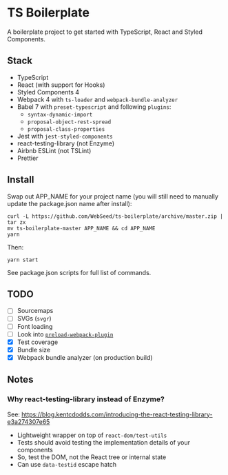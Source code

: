 # TS Boilerplate

A boilerplate project to get started with TypeScript, React and Styled Components.

## Stack

- TypeScript
- React (with support for Hooks)
- Styled Components 4
- Webpack 4 with `ts-loader` and `webpack-bundle-analyzer`
- Babel 7 with `preset-typescript` and following `plugins`:
  - `syntax-dynamic-import`
  - `proposal-object-rest-spread`
  - `proposal-class-properties`
- Jest with `jest-styled-components`
- react-testing-library (not Enzyme)
- Airbnb ESLint (not TSLint)
- Prettier

## Install

Swap out APP_NAME for your project name (you will still need to manually update the package.json name after install):

```
curl -L https://github.com/WebSeed/ts-boilerplate/archive/master.zip | tar zx
mv ts-boilerplate-master APP_NAME && cd APP_NAME
yarn
```

Then:

```
yarn start
```

See package.json scripts for full list of commands.

## TODO

- [ ] Sourcemaps
- [ ] SVGs (`svgr`)
- [ ] Font loading
- [ ] Look into [`preload-webpack-plugin`](https://github.com/GoogleChromeLabs/preload-webpack-plugin)
- [x] Test coverage
- [x] Bundle size
- [x] Webpack bundle analyzer (on production build)

## Notes

### Why react-testing-library instead of Enzyme?

See: https://blog.kentcdodds.com/introducing-the-react-testing-library-e3a274307e65

- Lightweight wrapper on top of `react-dom/test-utils`
- Tests should avoid testing the implementation details of your components
- So, test the DOM, not the React tree or internal state
- Can use `data-testid` escape hatch
